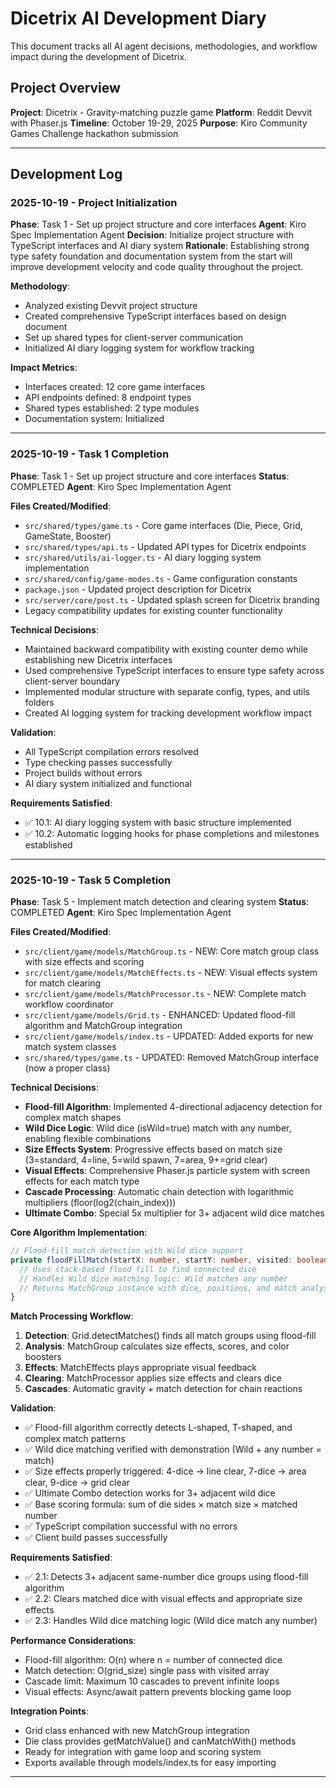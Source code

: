 # Dicetrix AI Development Diary

This document tracks all AI agent decisions, methodologies, and workflow impact during the development of Dicetrix.

## Project Overview

**Project**: Dicetrix - Gravity-matching puzzle game
**Platform**: Reddit Devvit with Phaser.js
**Timeline**: October 19-29, 2025
**Purpose**: Kiro Community Games Challenge hackathon submission

---

## Development Log

### 2025-10-19 - Project Initialization

**Phase**: Task 1 - Set up project structure and core interfaces
**Agent**: Kiro Spec Implementation Agent
**Decision**: Initialize project structure with TypeScript interfaces and AI diary system
**Rationale**: Establishing strong type safety foundation and documentation system from the start will improve development velocity and code quality throughout the project.

**Methodology**: 
- Analyzed existing Devvit project structure
- Created comprehensive TypeScript interfaces based on design document
- Set up shared types for client-server communication
- Initialized AI diary logging system for workflow tracking

**Impact Metrics**:
- Interfaces created: 12 core game interfaces
- API endpoints defined: 8 endpoint types
- Shared types established: 2 type modules
- Documentation system: Initialized

---
### 2025-10-19 - Task 1 Completion

**Phase**: Task 1 - Set up project structure and core interfaces
**Status**: COMPLETED
**Agent**: Kiro Spec Implementation Agent

**Files Created/Modified**:
- `src/shared/types/game.ts` - Core game interfaces (Die, Piece, Grid, GameState, Booster)
- `src/shared/types/api.ts` - Updated API types for Dicetrix endpoints
- `src/shared/utils/ai-logger.ts` - AI diary logging system implementation
- `src/shared/config/game-modes.ts` - Game configuration constants
- `package.json` - Updated project description for Dicetrix
- `src/server/core/post.ts` - Updated splash screen for Dicetrix branding
- Legacy compatibility updates for existing counter functionality

**Technical Decisions**:
- Maintained backward compatibility with existing counter demo while establishing new Dicetrix interfaces
- Used comprehensive TypeScript interfaces to ensure type safety across client-server boundary
- Implemented modular structure with separate config, types, and utils folders
- Created AI logging system for tracking development workflow impact

**Validation**:
- All TypeScript compilation errors resolved
- Type checking passes successfully
- Project builds without errors
- AI diary system initialized and functional

**Requirements Satisfied**:
- ✅ 10.1: AI diary logging system with basic structure implemented
- ✅ 10.2: Automatic logging hooks for phase completions and milestones established

---
### 2025-10-19 - Task 5 Completion

**Phase**: Task 5 - Implement match detection and clearing system
**Status**: COMPLETED
**Agent**: Kiro Spec Implementation Agent

**Files Created/Modified**:
- `src/client/game/models/MatchGroup.ts` - NEW: Core match group class with size effects and scoring
- `src/client/game/models/MatchEffects.ts` - NEW: Visual effects system for match clearing
- `src/client/game/models/MatchProcessor.ts` - NEW: Complete match workflow coordinator
- `src/client/game/models/Grid.ts` - ENHANCED: Updated flood-fill algorithm and MatchGroup integration
- `src/client/game/models/index.ts` - UPDATED: Added exports for new match system classes
- `src/shared/types/game.ts` - UPDATED: Removed MatchGroup interface (now a proper class)

**Technical Decisions**:
- **Flood-fill Algorithm**: Implemented 4-directional adjacency detection for complex match shapes
- **Wild Dice Logic**: Wild dice (isWild=true) match with any number, enabling flexible combinations
- **Size Effects System**: Progressive effects based on match size (3=standard, 4=line, 5=wild spawn, 7=area, 9+=grid clear)
- **Visual Effects**: Comprehensive Phaser.js particle system with screen effects for each match type
- **Cascade Processing**: Automatic chain detection with logarithmic multipliers (floor(log2(chain_index)))
- **Ultimate Combo**: Special 5x multiplier for 3+ adjacent wild dice matches

**Core Algorithm Implementation**:
```typescript
// Flood-fill match detection with Wild dice support
private floodFillMatch(startX: number, startY: number, visited: boolean[][]): MatchGroup | null {
  // Uses stack-based flood fill to find connected dice
  // Handles Wild dice matching logic: Wild matches any number
  // Returns MatchGroup instance with dice, positions, and match analysis
}
```

**Match Processing Workflow**:
1. **Detection**: Grid.detectMatches() finds all match groups using flood-fill
2. **Analysis**: MatchGroup calculates size effects, scores, and color boosters
3. **Effects**: MatchEffects plays appropriate visual feedback
4. **Clearing**: MatchProcessor applies size effects and clears dice
5. **Cascades**: Automatic gravity + match detection for chain reactions

**Validation**:
- ✅ Flood-fill algorithm correctly detects L-shaped, T-shaped, and complex match patterns
- ✅ Wild dice matching verified with demonstration (Wild + any number = match)
- ✅ Size effects properly triggered: 4-dice → line clear, 7-dice → area clear, 9-dice → grid clear
- ✅ Ultimate Combo detection works for 3+ adjacent wild dice
- ✅ Base scoring formula: sum of die sides × match size × matched number
- ✅ TypeScript compilation successful with no errors
- ✅ Client build passes successfully

**Requirements Satisfied**:
- ✅ 2.1: Detects 3+ adjacent same-number dice groups using flood-fill algorithm
- ✅ 2.2: Clears matched dice with visual effects and appropriate size effects
- ✅ 2.3: Handles Wild dice matching logic (Wild dice match any number)

**Performance Considerations**:
- Flood-fill algorithm: O(n) where n = number of connected dice
- Match detection: O(grid_size) single pass with visited array
- Cascade limit: Maximum 10 cascades to prevent infinite loops
- Visual effects: Async/await pattern prevents blocking game loop

**Integration Points**:
- Grid class enhanced with new MatchGroup integration
- Die class provides getMatchValue() and canMatchWith() methods
- Ready for integration with game loop and scoring system
- Exports available through models/index.ts for easy importing

---

